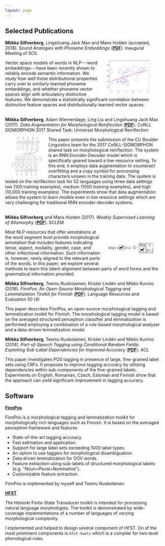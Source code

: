 ```yaml
---
layout: page
---
```


## Selected Publications

**Miikka Silfverberg**, Lingshuang Jack Mao and Mans Hulden (accepted, 2018).
_Sound Analogies with Phoneme Embeddings_ ([**PDF**](assets/analogies.pdf)).
Inaugural Meeting of SCIL

<div class="abstract"><img src="assets/foo.FI.RNN.png" alt="Photo" hspace="25" width="30%" align="right"/> Vector space models of words in NLP---word embeddings---have been
recently shown to reliably encode semantic information. We study how
well these distributional properties carry over to similarly learned
phoneme embeddings, and whether phoneme vector spaces align with
articulatory distinctive features. We demonstrate a statistically
significant correlation between distinctive feature spaces and
distributionally learned vector spaces.</div>

<div>&nbsp;</div>

**Miikka Silfverberg**, Adam Wiemerslage, Ling Liu and Lingshuang Jack Mao (2017). _Data Augmentation for Morphological Reinflection_ ([**PDF**](assets/reinflection.pdf)). CoNLL SIGMORPHON 2017 Shared Task: Universal Morphological Reinflection

<div class="abstract"><img src="assets/encdec.png" alt="Photo" hspace="20" width="20%"
align="left"/> This paper presents the submission of the CU Boulder
Linguistics team for the 2017 CoNLL-SIGMORPHON shared task on morphological
reinflection. The system is an RNN Encoder-Decoder model which is
specifically geared toward a low-resource setting. To this end, it
employs data augmentation to counteract overfitting and a copy symbol
for processing characters unseen in the training data. The system is
tested on the reinflection task for 52 languages using three data
settings low (100 training examples), medium (1000 training examples),
and high (10,000 training examples). The experiments show that data
augmentation allows the system to learn models even in low resource
settings which are very challenging for traditional RNN
encoder-decoder systems.</div>

<div>&nbsp;</div>

**Miikka Silfverberg** and Mans Hulden (2017). _Weakly Supervised
Learning of Allomorphy_ ([**PDF**](assets/allomorphy.pdf)). SCLEM

<div class="abstract"><img src="assets/dogs.png" alt="Photo" hspace="20" vspace="30" width="30%" align="right"/> Most NLP resources that offer annotations at the word segment level
provide morphological annotation that includes features indicating
tense, aspect, modality, gender, case, and other inflectional
information.  Such information is, however, rarely aligned to the
relevant parts of the words. In this paper, we explore several methods
to learn this latent alignment between parts of word forms and the
grammatical information provided.</div>

**Miikka Silfverberg**, Teemu Ruokolainen, Krister Lindén and Mikko Kurimo (2016). _FinnPos: An Open-Source Morphological Tagging and Lemmatization Toolkit for Finnish_ ([**PDF**](assets/finnpos.pdf)). Language Resources and Evaluation 50 (4)

<div class="abstract">This paper describes FinnPos, an open-source morphological tagging
and lemmatization toolkit for Finnish. The morphological tagging model
is based on the averaged structured perceptron classifier and
lemmatization is performed employing a combination of a rule-based
morphological analyzer and a data-driven lemmatization
model.</div>

**Miikka Silfverberg**, Teemu Ruokolainen, Krister Lindén and Mikko Kurimo (2014). _Part-of-Speech Tagging using Conditional Random Fields: Exploiting Sub-Label Dependencies for Improved Accuracy_ ([**PDF**](assets/sublabel.pdf)). ACL

<div class="abstract">This paper investigates POS tagging in presence of large,
fine-grained label sets using CRFs. It proposes to improve tagging
accuracy by utilizing dependencies within sub-components of the
fine-grained labels.  Experiments on English, Romanian, Czech,
Estonian and Finnish show that the approach can yield significant
improvement in tagging accuracy.</div>

## Software

[**FinnPos**](https://github.com/mpsilfve/FinnPos)

FinnPos is a morphological tagging and lemmatization toolkit for morphologically rich languages such as Finnish. It is based on the averaged perceptron framework and features

* State-of-the-art tagging accuracy.
* Fast estimation and application.
* Support for large label sets exceeding 1000 label types.
* An option to use taggers for morphological disambiguation.
* Data driven lemmatization for OOV words.
* Feature extraction using sub-labels of structured morphological labels (e.g. "Noun+Plural+Nominative").
* Customizable feature extraction.

FinnPos is implemented by myself and Teemu Ruokolainen.

[**HFST**](http://hfst.github.io/)

The Helsinki Finite-State Transducer toolkit is intended for
processing natural language morphologies. The toolkit is demonstrated
by wide-coverage implementations of a number of languages of varying
morphological complexity.

I implemented and helped to design several component of HFST. On of
the most prominent components is `hfst-twolc` which is a compiler
for two-level phonological rules.
